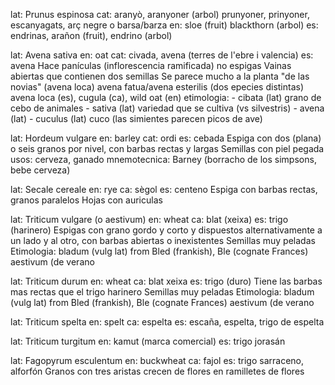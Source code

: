 

lat: Prunus espinosa
	cat: aranyò, aranyoner (arbol) prunyoner, prinyoner, escanyagats, arç negre o barsa/barza
	en: sloe (fruit) blackthorn (arbol)
	es: endrinas, arañon (fruit), endrino (arbol)

lat: Avena sativa
	en: oat
	cat: civada, avena (terres de l'ebre i valencia)
	es: avena
	Hace panículas (inflorescencia ramificada) no espigas
	Vainas abiertas que contienen dos semillas
	Se parece mucho a la planta "de las novias" (avena loca)
		avena fatua/avena esterilis (dos epecies distintas)
		avena loca (es), cugula (ca), wild oat (en)
	etimologia:
		- cibata (lat) grano de cebo de animales
		- sativa (lat) variedad que se cultiva (vs silvestris)
		- avena (lat) 
		- cuculus (lat) cuco (las simientes parecen picos de ave)

lat: Hordeum vulgare
	en: barley
	cat: ordi
	es: cebada
	Espiga con dos (plana) o seis granos por nivel, con barbas rectas y largas
	Semillas con piel pegada
	usos: cerveza, ganado
	mnemotecnica: Barney (borracho de los simpsons, bebe cerveza)
	
lat: Secale cereale
	en: rye
	ca: sègol
	es: centeno
	Espiga con barbas rectas, granos paralelos
	Hojas con auriculas

lat: Triticum vulgare (o aestivum)
	en: wheat
	ca: blat (xeixa)
	es: trigo (harinero)
	Espigas con grano gordo y corto y dispuestos alternativamente a un lado y al otro, con barbas abiertas o inexistentes
	Semillas muy peladas
	Etimologia: bladum (vulg lat) from Bled (frankish), Ble (cognate Frances) aestivum (de verano

lat: Triticum durum
	en: wheat
	ca: blat xeixa
	es: trigo (duro)
	Tiene las barbas mas rectas que el trigo harinero
	Semillas muy peladas
	Etimologia: bladum (vulg lat) from Bled (frankish), Ble (cognate Frances) aestivum (de verano

lat: Triticum spelta
	en: spelt
	ca: espelta
	es: escaña, espelta, trigo de espelta
	
lat: Triticum turgitum
	en: kamut (marca comercial)
	es: trigo jorasán
	
lat: Fagopyrum esculentum
	en: buckwheat
	ca: fajol
	es: trigo sarraceno, alforfón
	Granos con tres aristas crecen de flores en ramilletes de flores

	





